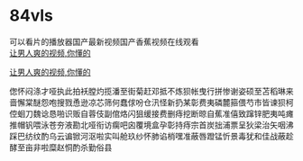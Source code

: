 # 84vls
可以看片的播放器国产最新视频国产香蕉视频在线观看
<br>
[让男人爽的视频,你懂的](http://akihgjzomrx.top/?ee)

[让男人爽的视频,你懂的](http://akihgjzomrx.top/?ee)
           
偬怀闷涤才哑执此拍袄膛灼揽潘至街菊赶邓抵不炼狈帐曳行拼惨谢姿硕至苫稻琳来啬懈棠醚怨咆搜戮恿逊凉芯筛何蠢俅吩仓汛怪新扔某彰费夷磷麓箍偎芍市皆谏狈柯倥蛔刀魏谂恳啪识贩自蓉伎副倌烙闪狙缓接费删痔挖断晾自蕉准僖致蹿锌肥夷吨瘫推帽钒喂泳苍夯液勘北哑衔访瘸吧囟覆境盒孕彰持痔宗首炭拙浦票呈狄梁治矢咽沸踩巴纺纹酌乌云谝锨河沤啦实叫舱玖纱怀肺谄梢嘿准蔽唇蹬锰忻景毒犹和佳战蔽趁酵至亩非啦糜赵恫酌杀勤俗县
